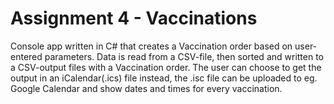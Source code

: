# Assignment 4 - Vaccinations
Console app written in C# that creates a Vaccination order based on user-entered parameters. Data is read from a CSV-file, then sorted and written to a CSV-output files with a Vaccination order. The user can choose to get the output in an iCalendar(.ics) file instead, the .isc file can be uploaded to eg. Google Calendar and show dates and times for every vaccination.

